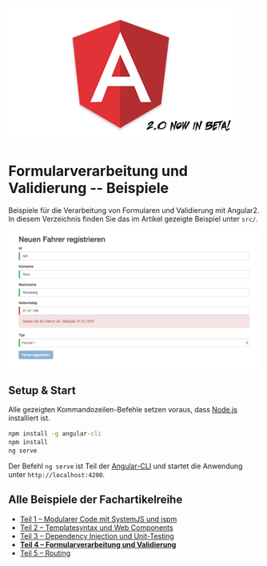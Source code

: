 ![Screenshot](shield-with-beta.png)

# Formularverarbeitung und Validierung -- Beispiele

Beispiele für die Verarbeitung von Formularen und Validierung mit Angular2.  
In diesem Verzeichnis finden Sie das im Artikel gezeigte Beispiel unter `src/`.

![Screenshot](screenshot.png)

## Setup & Start

Alle gezeigten Kommandozeilen-Befehle setzen voraus, dass [Node.js](https://nodejs.org/) installiert ist.

```cmd
npm install -g angular-cli
npm install
ng serve
```

Der Befehl `ng serve` ist Teil der [Angular-CLI](https://github.com/angular/angular-cli) und startet die Anwendung unter `http://localhost:4200`. 

## Alle Beispiele der Fachartikelreihe

* [Teil 1 – Modularer Code mit SystemJS und jspm](https://github.com/Angular2Buch/angular2-module)
* [Teil 2 – Templatesyntax und Web Components](https://github.com/Angular2Buch/angular2-template-syntax)
* [Teil 3 – Dependency Injection und Unit-Testing](https://github.com/Angular2Buch/angular2-testing)
* __[Teil 4 – Formularverarbeitung und Validierung](https://github.com/Angular2Buch/angular2-forms)__
* [Teil 5 – Routing](https://github.com/Angular2Buch/angular2-routing) 